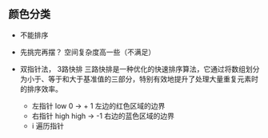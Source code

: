 ## 颜色分类

- 不能排序
- 先挑完再摆？ 空间复杂度高一些（不满足）
- 双指针法， 3路快排
  三路快排是一种优化的快速排序算法，它通过将数组划分为小于、等于和大于基准值的三部分，特别有效地提升了处理大量重复元素时的排序效率。

  - 左指针 low 
    0 -> + 1 左边的红色区域的边界
  - 右指针 high
    high -> -1 右边的蓝色区域的边界
  - i 遍历指针